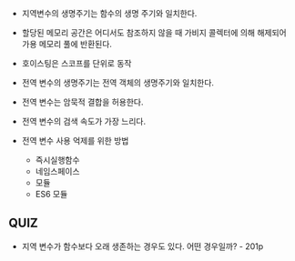 - 지역변수의 생명주기는 함수의 생명 주기와 일치한다.

- 할당된 메모리 공간은 어디서도 참조하지 않을 때 가비지 콜렉터에 의해 해제되어 가용 메모리 풀에 반환된다.

- 호이스팅은 스코프를 단위로 동작

- 전역 변수의 생명주기는 전역 객체의 생명주기와 일치한다.

- 전역 변수는 암묵적 결합을 허용한다.

- 전역 변수의 검색 속도가 가장 느리다.

- 전역 변수 사용 억제를 위한 방법
  - 즉시실행함수
  - 네임스페이스
  - 모듈
  - ES6 모듈

## QUIZ

- 지역 변수가 함수보다 오래 생존하는 경우도 있다. 어떤 경우일까? - 201p

